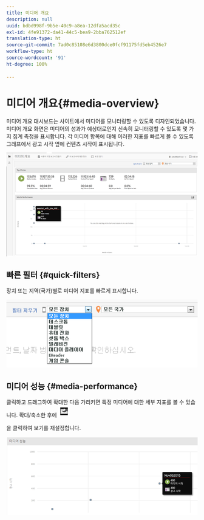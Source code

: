 ```yaml
---
title: 미디어 개요
description: null
uuid: bdbd998f-9b5e-40c9-a8ea-12dfa5acd35c
exl-id: 4fe91372-da41-44c5-bea9-2bba762512ef
translation-type: ht
source-git-commit: 7ad0c85108e6d3800dce0fcf91175fd5eb4526e7
workflow-type: ht
source-wordcount: '91'
ht-degree: 100%

---
```


# 미디어 개요{#media-overview}

미디어 개요 대시보드는 사이트에서 미디어를 모니터링할 수 있도록 디자인되었습니다. 미디어 개요 화면은 미디어의 성과가 예상대로인지 신속히 모니터링할 수 있도록 몇 가지 집계 측정을 표시합니다. 각 미디어 항목에 대해 이러한 지표를 빠르게 볼 수 있도록 그래프에서 광고 시작 옆에 컨텐츠 시작이 표시됩니다.

![](assets/media_overview.png)

<!--
![](assets/media_overview.png){width="672px"} 
-->

## 빠른 필터 {#quick-filters}

장치 또는 지역(국가)별로 미디어 지표를 빠르게 표시합니다.

![](assets/video-overview-report-filters.png)

<!--
![](assets/video-overview-report-filters.png){width="400px"}
-->

## 미디어 성능 {#media-performance}

클릭하고 드래그하여 확대한 다음 가리키면 특정 미디어에 대한 세부 지표를 볼 수 있습니다. 확대/축소한 후에 ![](assets/video-overview-report-revert.png)

을 클릭하여 보기를 재설정합니다.

![](assets/media_overview_zoom.png)

<!--
![](assets/media_overview_zoom.png){width="400px"}
-->
